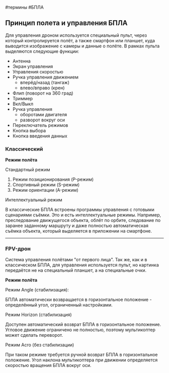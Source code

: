 #термины #БПЛА
## Принцип полета и управления БПЛА

Для управления дроном используется специальный пульт, через который контролируется полёт, а также смартфон или планшет, куда выводится изображение с камеры и данные о полёте. В рамках пульта выделяются следующие функции:
- Антенна
- Экран управления
- Управления скоростью
- Ручка управления движением
	- вперёд/назад (тангаж)
	- влево/вправо (крен)
- Флип (поворот на 360 град)
- Триммер
- Вкл/Выкл
- Ручка управления
	- оборотами двигателя
	- разворот вокруг оси
- Переключатель режимов
- Кнопка выбора
- Кнопка введения данных
### Классический
**Режим полёта**

Стандартный режим

1) Режим позиционирования (P-режим)
2) Спортивный режим (S-режим)
3) Режим ориентации (A-режим)

Интеллектуальный режим

В классические БПЛА встроены программы управления с готовыми сценариями съёмки. Это и есть интеллектуальные режимы. Например, преследование движущегося объекта, облёт по орбите, следование по заранее заданному маршруту и даже полностью автоматическая съёмка объекта, который выделяется в приложении на смартфоне.
___
### FPV-дрон

Система управления полётами "от первого лица".
Так же, как и в классическом БПЛА, для управления используется пульт, но картинка передаётся не на специальный планшет, а на специальные очки.

**Режим полёта**

Режим Angle (стабилизация):

 БПЛА автоматически возвращается в горизонтальное положение - определённый угол, ограниченный настройками.

Режим Horizon (стабилизация)

Доступен автоматический возврат БПЛА в горизонтальное положение. Угловое движение ограничено не полностью, поэтому мультикоптер может сделать переворот.

Режим Acro (без стабилизации)

При таком режиме требуется ручной возврат БПЛА в горизонтальное положение. Угол наклона мультикоптера при движении определяется скоростью вращения БПЛА вокруг оси.